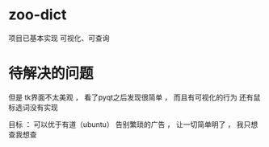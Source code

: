 zoo-dict
========

项目已基本实现 可视化、可查询

待解决的问题
=======
但是 tk界面不太美观 ， 看了pyqt之后发现很简单 ， 而且有可视化的行为 
还有鼠标选词没有实现

目标 ： 可以优于有道（ubuntu） 告别繁琐的广告 ， 让一切简单明了 ， 我只想查我想查


